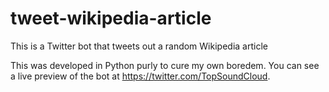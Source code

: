 # tweet-wikipedia-article
This is a Twitter bot that tweets out a random Wikipedia article

This was developed in Python purly to cure my own boredem. You can see a live preview of the bot at https://twitter.com/TopSoundCloud.
